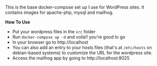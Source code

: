 This is the base docker-compose set up I use for WordPress sites. It contains images for apache-php, mysql and mailhog.

**How To Use**

- Put your wordpress files in the `src` folder
- Run `docker-compose up -d` and voila!! you're good to go
- In your browser go to http://localhost
- You can also add an entry to your hosts files (that's at `/etc/hosts` on debian-based systems) to customize the URL for the wordpress site.
- Access the mailhog app by going to http://localhost:8025

